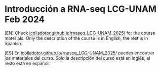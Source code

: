 # Introducción a RNA-seq LCG-UNAM Feb 2024

[EN] Check [lcolladotor.github.io/rnaseq_LCG-UNAM_2025/](http://lcolladotor.github.io/rnaseq_LCG-UNAM_2025/) for the course materials. Only the description of the course is in English, the rest is in Spanish.

[ES] En [lcolladotor.github.io/rnaseq_LCG-UNAM_2025/](http://lcolladotor.github.io/rnaseq_LCG-UNAM_2025/) puedes encontrar los materiales del curso. Solo la descripción del curso está en inglés, el resto está en español.
